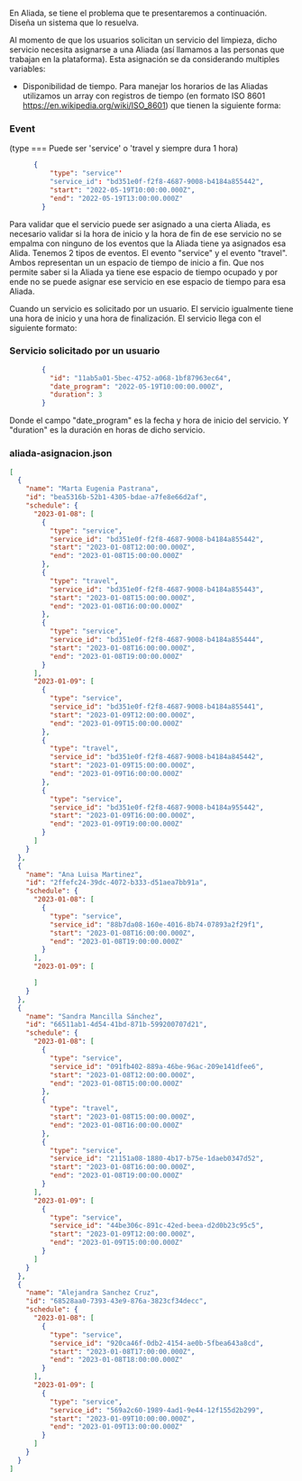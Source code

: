 En Aliada, se tiene el problema que te presentaremos a continuación. Diseña un sistema que lo resuelva. 
  
Al momento de que los usuarios solicitan un servicio del limpieza, dicho servicio necesita asignarse a una  Aliada (así llamamos a las personas que trabajan en la plataforma). Esta asignación se da considerando multiples variables: 

* Disponibilidad de tiempo. Para manejar los horarios de las Aliadas utilizamos un array con registros de tiempo (en formato ISO 8601 https://en.wikipedia.org/wiki/ISO_8601) que tienen la siguiente forma: 

### Event
(type === Puede ser 'service' o 'travel y siempre dura 1 hora)
```json    
      {
          "type": "service"'
          "service_id": "bd351e0f-f2f8-4687-9008-b4184a855442",
          "start": "2022-05-19T10:00:00.000Z", 
          "end": "2022-05-19T13:00:00.000Z"
        }
```

Para validar que el servicio puede ser asignado a una cierta Aliada, es necesario validar si la hora de inicio y la hora de fin de ese servicio no se empalma con ninguno de los eventos que la Aliada tiene ya asignados esa Alida. Tenemos 2 tipos de eventos. El evento "service" y el evento "travel". 
Ambos representan un un espacio de tiempo de inicio a fin. Que nos permite saber si la Aliada ya tiene  ese espacio de tiempo ocupado y por ende no se puede asignar ese servicio en ese espacio de tiempo para esa Aliada. 

Cuando un servicio es solicitado por un usuario. El servicio igualmente tiene una hora de inicio y una  hora de finalización. El servicio llega con el siguiente formato: 

### Servicio solicitado por un usuario
```json
        {
          "id": "11ab5a01-5bec-4752-a068-1bf87963ec64",
          "date_program": "2022-05-19T10:00:00.000Z",
          "duration": 3
        }
```

Donde el campo "date_program" es la fecha y hora de inicio del servicio. Y "duration" es la duración en horas de dicho servicio.


### aliada-asignacion.json

```json
[
  {
    "name": "Marta Eugenia Pastrana",
    "id": "bea5316b-52b1-4305-bdae-a7fe8e66d2af",
    "schedule": {
      "2023-01-08": [
        {
          "type": "service",
          "service_id": "bd351e0f-f2f8-4687-9008-b4184a855442",
          "start": "2023-01-08T12:00:00.000Z",
          "end": "2023-01-08T15:00:00.000Z"
        },
        {
          "type": "travel",
          "service_id": "bd351e0f-f2f8-4687-9008-b4184a855443",
          "start": "2023-01-08T15:00:00.000Z",
          "end": "2023-01-08T16:00:00.000Z"
        },
        {
          "type": "service",
          "service_id": "bd351e0f-f2f8-4687-9008-b4184a855444",
          "start": "2023-01-08T16:00:00.000Z",
          "end": "2023-01-08T19:00:00.000Z"
        }
      ],
      "2023-01-09": [
        {
          "type": "service",
          "service_id": "bd351e0f-f2f8-4687-9008-b4184a855441",
          "start": "2023-01-09T12:00:00.000Z",
          "end": "2023-01-09T15:00:00.000Z"
        },
        {
          "type": "travel",
          "service_id": "bd351e0f-f2f8-4687-9008-b4184a845442",
          "start": "2023-01-09T15:00:00.000Z",
          "end": "2023-01-09T16:00:00.000Z"
        },
        {
          "type": "service",
          "service_id": "bd351e0f-f2f8-4687-9008-b4184a955442",
          "start": "2023-01-09T16:00:00.000Z",
          "end": "2023-01-09T19:00:00.000Z"
        }
      ]
    }
  },
  {
    "name": "Ana Luisa Martinez",
    "id": "2ffefc24-39dc-4072-b333-d51aea7bb91a",
    "schedule": {
      "2023-01-08": [
        {
          "type": "service",
          "service_id": "88b7da08-160e-4016-8b74-07893a2f29f1",
          "start": "2023-01-08T16:00:00.000Z",
          "end": "2023-01-08T19:00:00.000Z"
        }
      ],
      "2023-01-09": [

      ]
    }
  },
  {
    "name": "Sandra Mancilla Sánchez",
    "id": "66511ab1-4d54-41bd-871b-599200707d21",
    "schedule": {
      "2023-01-08": [
        {
          "type": "service",
          "service_id": "091fb402-889a-46be-96ac-209e141dfee6",
          "start": "2023-01-08T12:00:00.000Z",
          "end": "2023-01-08T15:00:00.000Z"
        },
        {
          "type": "travel",
          "start": "2023-01-08T15:00:00.000Z",
          "end": "2023-01-08T16:00:00.000Z"
        },
        {
          "type": "service",
          "service_id": "21151a08-1880-4b17-b75e-1daeb0347d52",
          "start": "2023-01-08T16:00:00.000Z",
          "end": "2023-01-08T19:00:00.000Z"
        }
      ],
      "2023-01-09": [
        {
          "type": "service",
          "service_id": "44be306c-891c-42ed-beea-d2d0b23c95c5",
          "start": "2023-01-09T12:00:00.000Z",
          "end": "2023-01-09T15:00:00.000Z"
        }
      ]
    }
  },
  {
    "name": "Alejandra Sanchez Cruz",
    "id": "68528aa0-7393-43e9-876a-3823cf34decc",
    "schedule": {
      "2023-01-08": [
        {
          "type": "service",
          "service_id": "920ca46f-0db2-4154-ae0b-5fbea643a8cd",
          "start": "2023-01-08T17:00:00.000Z",
          "end": "2023-01-08T18:00:00.000Z"
        }
      ],
      "2023-01-09": [
        {
          "type": "service",
          "service_id": "569a2c60-1989-4ad1-9e44-12f155d2b299",
          "start": "2023-01-09T10:00:00.000Z",
          "end": "2023-01-09T13:00:00.000Z"
        }
      ]
    }
  }
]
```

